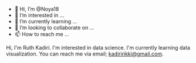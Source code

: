 - 👋 Hi, I’m @Noya18
- 👀 I’m interested in ...
- 🌱 I’m currently learning ...
- 💞️ I’m looking to collaborate on ...
- 📫 How to reach me ...

<!---
Noya18/Noya18 is a ✨ special ✨ repository because its `README.md` (this file) appears on your GitHub profile.
You can click the Preview link to take a look at your changes.
--->
Hi, I'm Ruth Kadiri.
I'm interested in data science. 
I'm currently learning data visualization. 
You can reach me via email; kadiririkki@gmail.com.
